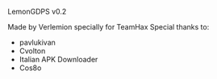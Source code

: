 LemonGDPS v0.2

Made by Verlemion specially for TeamHax
Special thanks to:

- pavlukivan
- Cvolton
- Italian APK Downloader
- Cos8o